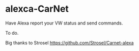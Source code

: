 # alexca-CarNet
Have Alexa report your VW status and send commands.

To do.

Big thanks to Strosel https://github.com/Strosel/Carnet-alexa

